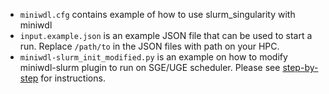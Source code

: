 - `miniwdl.cfg` contains example of how to use slurm_singularity with miniwdl
- `input.example.json` is an example JSON file that can be used to start a run. Replace
  `/path/to` in the JSON files with path on your HPC.
- `miniwdl-slurm_init_modified.py` is an example on how to modify miniwdl-slurm plugin
   to run on SGE/UGE scheduler. Please see [step-by-step](../docs/step-by-step.md) for
   instructions.
